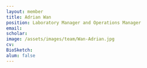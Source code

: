 ```yaml
---
layout: member
title: Adrian Wan
position: Laboratory Manager and Operations Manager
email: 
scholar: 
image: /assets/images/team/Wan-Adrian.jpg
cv: 
BioSketch: 
alum: false
---
```

